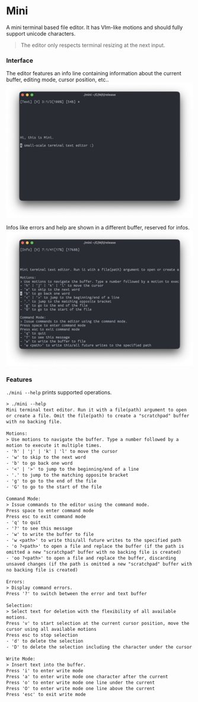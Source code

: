 # Mini

A mini terminal based file editor. It has VIm-like motions and should fully support unicode characters.
> The editor only respects terminal resizing at the next input.

### Interface
The editor features an info line containing information about the current buffer, editing mode, cursor position, etc..
![Screenshot in editor](https://github.com/ComicalCache/Mini/blob/main/media/editor.png?raw=true)

Infos like errors and help are shown in a different buffer, reserved for infos.
![Screenshot showing the help message](https://github.com/ComicalCache/Mini/blob/main/media/help.png?raw=true)

### Features
`./mini --help` prints supported operations.
```
> ./mini --help
Mini terminal text editor. Run it with a file(path) argument to open or create a file. Omit the file(path) to create a "scratchpad" buffer with no backing file.

Motions:
> Use motions to navigate the buffer. Type a number followed by a motion to execute it multiple times.
- 'h' | 'j' | 'k' | 'l' to move the cursor
- 'w' to skip to the next word
- 'b' to go back one word
- '<' | '>' to jump to the beginning/end of a line
- '.' to jump to the matching opposite bracket
- 'g' to go to the end of the file
- 'G' to go to the start of the file

Command Mode:
> Issue commands to the editor using the command mode.
Press space to enter command mode
Press esc to exit command mode
- 'q' to quit
- '?' to see this message
- 'w' to write the buffer to file
- 'w <path>' to write this/all future writes to the specified path
- 'o ?<path>' to open a file and replace the buffer (if the path is omitted a new "scratchpad" buffer with no backing file is created)
- 'oo ?<path>' to open a file and replace the buffer, discarding unsaved changes (if the path is omitted a new "scratchpad" buffer with no backing file is created)

Errors:
> Display command errors.
Press '?' to switch between the error and text buffer

Selection:
> Select text for deletion with the flexibility of all available motions.
Press 'v' to start selection at the current cursor position, move the cursor using all available motions
Press esc to stop selection
- 'd' to delete the selection
- 'D' to delete the selection including the character under the cursor

Write Mode:
> Insert text into the buffer.
Press 'i' to enter write mode
Press 'a' to enter write mode one character after the current
Press 'o' to enter write mode one line under the current
Press 'O' to enter write mode one line above the current
Press 'esc' to exit write mode
```
